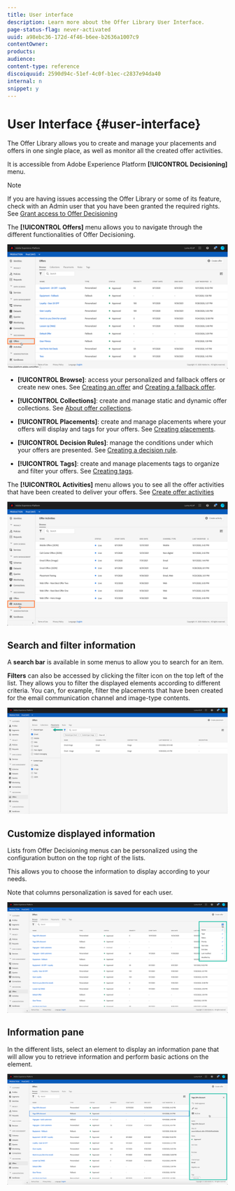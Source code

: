 ```yaml
---
title: User interface
description: Learn more about the Offer Library User Interface.
page-status-flag: never-activated
uuid: a98ebc36-172d-4f46-b6ee-b2636a1007c9
contentOwner:
products:
audience:
content-type: reference
discoiquuid: 2590d94c-51ef-4c0f-b1ec-c2837e94da40
internal: n
snippet: y
---
```


# User Interface {#user-interface}

The Offer Library allows you to create and manage your placements and offers in one single place, as well as monitor all the created offer activities.

It is accessible from Adobe Experience Platform **[!UICONTROL Decisioning]** menu.

>[!NOTE]
>
>If you are having issues accessing the Offer Library or some of its feature, check with an Admin user that you have been granted the required rights. See [Grant access to Offer Decisioning](../../get-started/using/granting-access-to-offer-decisioning.md)

The **[!UICONTROL Offers]** menu allows you to navigate through the different functionalities of Offer Decisioning. 

![](assets/offers_menu.png)

* **[!UICONTROL Browse]**: access your personalized and fallback offers or create new ones. See [Creating an offer](../../offer-library/using/creating-personalized-offers.md) and [Creating a fallback offer](../../offer-library/using/creating-fallback-offers.md).

* **[!UICONTROL Collections]**: create and manage static and dynamic offer collections. See [About offer collections](../../offer-library/using/creating-collections.md).

* **[!UICONTROL Placements]**: create and manage placements where your offers will display and tags for your offers. See [Creating placements](../../offer-library/using/creating-placements.md).

* **[!UICONTROL Decision Rules]**: manage the conditions under which your offers are presented. See [Creating a decision rule](../../offer-library/using/creating-decision-rules.md).

* **[!UICONTROL Tags]**: create and manage placements tags to organize and filter your offers. See [Creating tags](../../offer-library/using/creating-tags.md).

The **[!UICONTROL Activities]** menu allows you to see all the offer activities that have been created to deliver your offers. See [Create offer activities](../../create-offer-activities.md)

![](assets/offer_activities.png)

## Search and filter information

A **search bar** is available in some menus to allow you to search for an item.

**Filters** can also be accessed by clicking the filter icon on the top left of the list. They allows you to filter the displayed elements according to different criteria. You can, for example, filter the placements that have been created for the email communication channel and image-type contents.

![](assets/filters.png)

## Customize displayed information

Lists from Offer Decisioning menus can be personalized using the configuration button on the top right of the lists.

This allows you to choose the information to display according to your needs.

Note that columns personalization is saved for each user.

![](assets/columns.png)

## Information pane

In the different lists, select an element to display an information pane that will allow you to retrieve information and perform basic actions on the element.

![](assets/information-pane.png)

<!-- add info on shortcuts?-->
